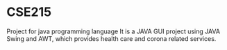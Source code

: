 # CSE215
Project for java programming language 
It is a JAVA GUI project using JAVA Swing and AWT, which provides health care and corona related services.
